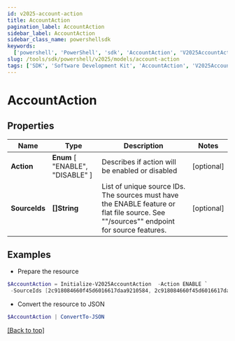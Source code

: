 ```yaml
---
id: v2025-account-action
title: AccountAction
pagination_label: AccountAction
sidebar_label: AccountAction
sidebar_class_name: powershellsdk
keywords:
  ['powershell', 'PowerShell', 'sdk', 'AccountAction', 'V2025AccountAction']
slug: /tools/sdk/powershell/v2025/models/account-action
tags: ['SDK', 'Software Development Kit', 'AccountAction', 'V2025AccountAction']
---
```


# AccountAction

## Properties

| Name | Type | Description | Notes |
| --- | --- | --- | --- |
| **Action** | **Enum** [ "ENABLE", "DISABLE" ] | Describes if action will be enabled or disabled | [optional] |
| **SourceIds** | **[]String** | List of unique source IDs. The sources must have the ENABLE feature or flat file source. See ""/sources"" endpoint for source features. | [optional] |

## Examples

- Prepare the resource

```powershell
$AccountAction = Initialize-V2025AccountAction  -Action ENABLE `
 -SourceIds [2c918084660f45d6016617daa9210584, 2c918084660f45d6016617daa9210500]
```

- Convert the resource to JSON

```powershell
$AccountAction | ConvertTo-JSON
```

[[Back to top]](#)
